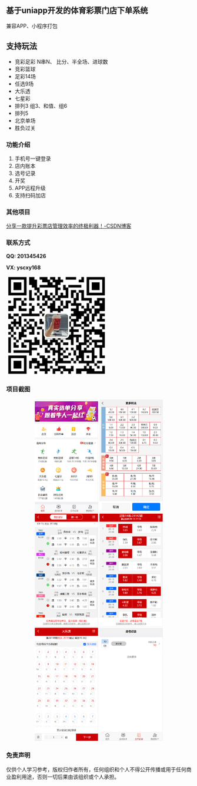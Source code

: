 ## 基于uniapp开发的体育彩票门店下单系统

兼容APP、小程序打包

## 支持玩法
- 竞彩足彩 N串N、 比分、半全场、进球数
- 竞彩篮球
- 足彩14场
- 任选9场
- 大乐透
- 七星彩
- 排列3  组3、和值、组6
- 排列5
- 北京单场
- 胜负过关

### 功能介绍

1. 手机号一键登录
2. 店内账本
3. 选号记录
4. 开奖
5. APP远程升级
6. 支持扫码加店
### 其他项目

[分享一款提升彩票店管理效率的终极利器！-CSDN博客](https://blog.csdn.net/weixin_40049583/article/details/142282793)

### 联系方式

**QQ: 201345426**

**VX: yscxy168**

<img src="./image-20240915175546218.png" alt="image-20240915175546218=" style="zoom:40%;" />

### 项目截图

<center>
<img src="./image-20240915173840747.png" alt="image-20240915173840747=" style="zoom:30%;" />
<img src="./image-20240915174722481.png" alt="image-2024091517472248" style="zoom:30%;" />
<img src="./image-20240915173911459.png" alt="image-20240915173911459" style="zoom:30%;" />
    <img src="./image-20240915175858889.png" alt="image-20240915175858889" style="zoom:30%;" />
    <img src="./image-20240915175949249.png" alt="image-20240915175949249" style="zoom:30%;" />
    <img src="./image-20240915180032496.png" alt="image-20240915180032496" style="zoom:30%;" />
</center>

### 免责声明

仅供个人学习参考，版权归作者所有，任何组织和个人不得公开传播或用于任何商业盈利用途，否则一切后果由该组织或个人承担。
